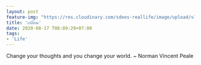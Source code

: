 ```yaml
---
layout: post
feature-img: "https://res.cloudinary.com/sdees-reallife/image/upload/v1555658919/sample_feature_img.png"
title: 'เปลี่ยน'
date: 2020-08-17 T08:09:29+07:00
tags:
- 'Life'
---
```

Change your thoughts and you change your world. ~ Norman Vincent Peale

<i class="fa fa-child" style="color:plum"></i>
